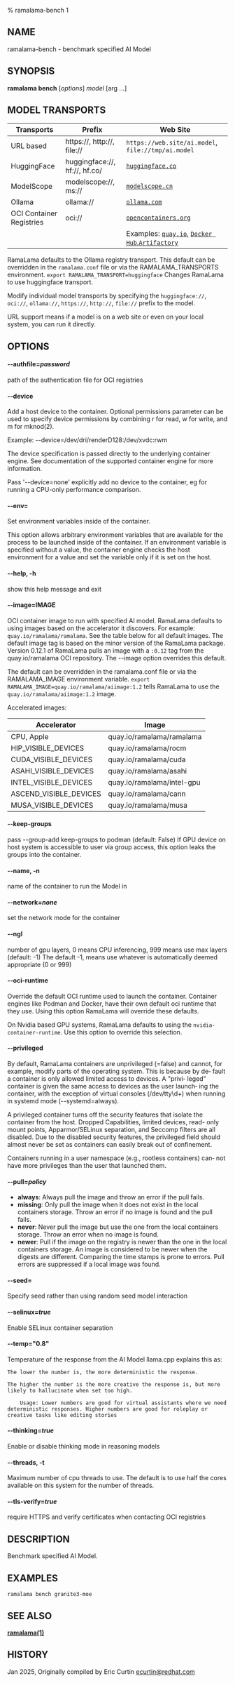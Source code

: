 % ramalama-bench 1

## NAME
ramalama\-bench - benchmark specified AI Model

## SYNOPSIS
**ramalama bench** [*options*] *model* [arg ...]

## MODEL TRANSPORTS

| Transports    | Prefix | Web Site                                            |
| ------------- | ------ | --------------------------------------------------- |
| URL based     | https://, http://, file:// | `https://web.site/ai.model`, `file://tmp/ai.model`|
| HuggingFace   | huggingface://, hf://, hf.co/ | [`huggingface.co`](https://www.huggingface.co)|
| ModelScope    | modelscope://, ms:// | [`modelscope.cn`](https://modelscope.cn/)|
| Ollama        | ollama:// | [`ollama.com`](https://www.ollama.com)|
| OCI Container Registries | oci:// | [`opencontainers.org`](https://opencontainers.org)|
|||Examples: [`quay.io`](https://quay.io),  [`Docker Hub`](https://docker.io),[`Artifactory`](https://artifactory.com)|

RamaLama defaults to the Ollama registry transport. This default can be overridden in the `ramalama.conf` file or via the RAMALAMA_TRANSPORTS
environment. `export RAMALAMA_TRANSPORT=huggingface` Changes RamaLama to use huggingface transport.

Modify individual model transports by specifying the `huggingface://`, `oci://`, `ollama://`, `https://`, `http://`, `file://` prefix to the model.

URL support means if a model is on a web site or even on your local system, you can run it directly.

## OPTIONS

#### **--authfile**=*password*
path of the authentication file for OCI registries

#### **--device**
Add a host device to the container. Optional permissions parameter can
be used to specify device permissions by combining r for read, w for
write, and m for mknod(2).

Example: --device=/dev/dri/renderD128:/dev/xvdc:rwm

The device specification is passed directly to the underlying container engine.  See documentation of the supported container engine for more information.

Pass '--device=none' explicitly add no device to the container, eg for
running a CPU-only performance comparison.

#### **--env**=

Set environment variables inside of the container.

This option allows arbitrary environment variables that are available for the
process to be launched inside of the container. If an environment variable is
specified without a value, the container engine checks the host environment
for a value and set the variable only if it is set on the host.

#### **--help**, **-h**
show this help message and exit

#### **--image**=IMAGE
OCI container image to run with specified AI model. RamaLama defaults to using
images based on the accelerator it discovers. For example:
`quay.io/ramalama/ramalama`. See the table below for all default images.
The default image tag is based on the minor version of the RamaLama package.
Version 0.12.1 of RamaLama pulls an image with a `:0.12` tag from the quay.io/ramalama OCI repository. The --image option overrides this default.

The default can be overridden in the ramalama.conf file or via the
RAMALAMA_IMAGE environment variable. `export RAMALAMA_IMAGE=quay.io/ramalama/aiimage:1.2` tells
RamaLama to use the `quay.io/ramalama/aiimage:1.2` image.

Accelerated images:

| Accelerator             | Image                      |
| ------------------------| -------------------------- |
|  CPU, Apple             | quay.io/ramalama/ramalama  |
|  HIP_VISIBLE_DEVICES    | quay.io/ramalama/rocm      |
|  CUDA_VISIBLE_DEVICES   | quay.io/ramalama/cuda      |
|  ASAHI_VISIBLE_DEVICES  | quay.io/ramalama/asahi     |
|  INTEL_VISIBLE_DEVICES  | quay.io/ramalama/intel-gpu |
|  ASCEND_VISIBLE_DEVICES | quay.io/ramalama/cann      |
|  MUSA_VISIBLE_DEVICES   | quay.io/ramalama/musa      |

#### **--keep-groups**
pass --group-add keep-groups to podman (default: False)
If GPU device on host system is accessible to user via group access, this option leaks the groups into the container.

#### **--name**, **-n**
name of the container to run the Model in

#### **--network**=*none*
set the network mode for the container

#### **--ngl**
number of gpu layers, 0 means CPU inferencing, 999 means use max layers (default: -1)
The default -1, means use whatever is automatically deemed appropriate (0 or 999)

#### **--oci-runtime**

Override the default OCI runtime used to launch the container. Container
engines like Podman and Docker, have their own default oci runtime that they
use. Using this option RamaLama will override these defaults.

On Nvidia based GPU systems, RamaLama defaults to using the
`nvidia-container-runtime`. Use this option to override this selection.

#### **--privileged**
By default, RamaLama containers are unprivileged (=false) and cannot, for
example, modify parts of the operating system. This is because by de‐
fault a container is only allowed limited access to devices. A "privi‐
leged" container is given the same access to devices as the user launch‐
ing the container, with the exception of virtual consoles (/dev/tty\d+)
when running in systemd mode (--systemd=always).

A privileged container turns off the security features that isolate the
container from the host. Dropped Capabilities, limited devices, read-
only mount points, Apparmor/SELinux separation, and Seccomp filters are
all disabled. Due to the disabled security features, the privileged
field should almost never be set as containers can easily break out of
confinement.

Containers running in a user namespace (e.g., rootless containers) can‐
not have more privileges than the user that launched them.

#### **--pull**=*policy*

- **always**: Always pull the image and throw an error if the pull fails.
- **missing**: Only pull the image when it does not exist in the local containers storage. Throw an error if no image is found and the pull fails.
- **never**: Never pull the image but use the one from the local containers storage. Throw an error when no image is found.
- **newer**: Pull if the image on the registry is newer than the one in the local containers storage. An image is considered to be newer when the digests are different. Comparing the time stamps is prone to errors. Pull errors are suppressed if a local image was found.

#### **--seed**=
Specify seed rather than using random seed model interaction

#### **--selinux**=*true*
Enable SELinux container separation

#### **--temp**="0.8"
Temperature of the response from the AI Model
llama.cpp explains this as:

    The lower the number is, the more deterministic the response.

    The higher the number is the more creative the response is, but more likely to hallucinate when set too high.

        Usage: Lower numbers are good for virtual assistants where we need deterministic responses. Higher numbers are good for roleplay or creative tasks like editing stories

#### **--thinking**=*true*
Enable or disable thinking mode in reasoning models

#### **--threads**, **-t**
Maximum number of cpu threads to use.
The default is to use half the cores available on this system for the number of threads.

#### **--tls-verify**=*true*
require HTTPS and verify certificates when contacting OCI registries

## DESCRIPTION
Benchmark specified AI Model.

## EXAMPLES

```
ramalama bench granite3-moe
```

## SEE ALSO
**[ramalama(1)](ramalama.1.md)**

## HISTORY
Jan 2025, Originally compiled by Eric Curtin <ecurtin@redhat.com>
